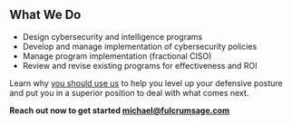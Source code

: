 ## What We Do

* Design cybersecurity and intelligence programs
* Develop and manage implementation of cybersecurity policies
* Manage program implementation (fractional CISO)
* Review and revise existing programs for effectiveness and ROI

Learn why [you should use us](about.md) to help you level up your defensive posture and put you in a superior position to deal with what comes next.

**Reach out now to get started <michael@fulcrumsage.com>**
